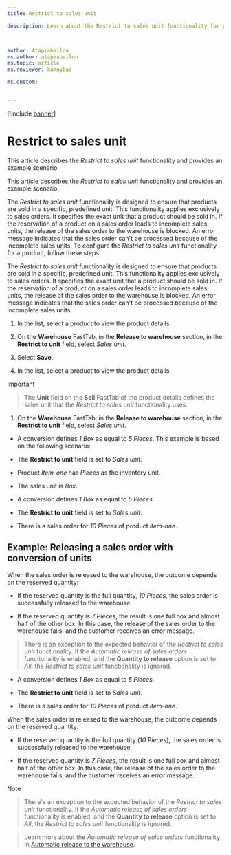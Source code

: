 ```yaml
---
title: Restrict to sales unit
description: Learn about the Restrict to sales unit functionality for products.


author: Atapiabailon
ms.author: atapiabailon
ms.topic: article
ms.reviewer: kamaybac
ms.custom:


---
```

[!include [banner](../includes/banner.md)]
# Restrict to sales unit
This article describes the *Restrict to sales unit* functionality and provides an example scenario.
This article describes the *Restrict to sales unit* functionality and provides an example scenario.

The *Restrict to sales unit* functionality is designed to ensure that products are sold in a specific, predefined unit. This functionality applies exclusively to sales orders. It specifies the exact unit that a product should be sold in. If the reservation of a product on a sales order leads to incomplete sales units, the release of the sales order to the warehouse is blocked. An error message indicates that the sales order can't be processed because of the incomplete sales units.
To configure the *Restrict to sales unit* functionality for a product, follow these steps.

The *Restrict to sales unit* functionality is designed to ensure that products are sold in a specific, predefined unit. This functionality applies exclusively to sales orders. It specifies the exact unit that a product should be sold in. If the reservation of a product on a sales order leads to incomplete sales units, the release of the sales order to the warehouse is blocked. An error message indicates that the sales order can't be processed because of the incomplete sales units.
1. In the list, select a product to view the product details.
1. On the **Warehouse** FastTab, in the **Release to warehouse** section, in the **Restrict to unit** field, select *Sales unit*.
1. Select **Save**.
1. In the list, select a product to view the product details.
> [!IMPORTANT]
> The **Unit** field on the **Sell** FastTab of the product details defines the sales unit that the *Restrict to sales unit* functionality uses.
1. On the **Warehouse** FastTab, in the **Release to warehouse** section, in the **Restrict to unit** field, select *Sales unit*.

- A conversion defines *1 Box* as equal to *5 Pieces*.
This example is based on the following scenario:
- The **Restrict to unit** field is set to *Sales unit*.
- Product *item-one* has *Pieces* as the inventory unit.
- The sales unit is *Box*.
- A conversion defines *1 Box* as equal to *5 Pieces*.
- The **Restrict to unit** field is set to *Sales unit*.

- There is a sales order for *10 Pieces* of product *item-one*.
## Example: Releasing a sales order with conversion of units
When the sales order is released to the warehouse, the outcome depends on the reserved quantity:
- If the reserved quantity is the full quantity, *10 Pieces*, the sales order is successfully released to the warehouse.

- If the reserved quantity is *7 Pieces*, the result is one full box and almost half of the other box. In this case, the release of the sales order to the warehouse fails, and the customer receives an error message.

> There is an exception to the expected behavior of the *Restrict to sales unit* functionality. If the *Automatic release of sales orders* functionality is enabled, and the **Quantity to release** option is set to *All*, the *Restrict to sales unit* functionality is ignored.



- A conversion defines *1 Box* as equal to *5 Pieces*.

- The **Restrict to unit** field is set to *Sales unit*.

- There is a sales order for *10 Pieces* of product *item-one*.


When the sales order is released to the warehouse, the outcome depends on the reserved quantity:



- If the reserved quantity is the full quantity (*10 Pieces*), the sales order is successfully released to the warehouse.

- If the reserved quantity is *7 Pieces*, the result is one full box and almost half of the other box. In this case, the release of the sales order to the warehouse fails, and the customer receives an error message.



> [!NOTE]

> There's an exception to the expected behavior of the *Restrict to sales unit* functionality. If the *Automatic release of sales orders* functionality is enabled, and the **Quantity to release** option is set to *All*, the *Restrict to sales unit* functionality is ignored.

>

> Learn more about the *Automatic release of sales orders* functionality in [Automatic release to the warehouse](release-to-warehouse-process#automatic-release-to-the-warehouse).

